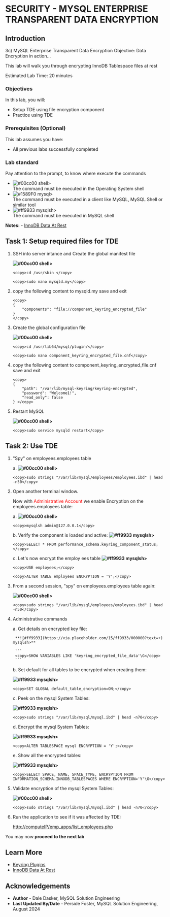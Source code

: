 # SECURITY - MYSQL ENTERPRISE TRANSPARENT DATA ENCRYPTION

## Introduction

3c) MySQL Enterprise Transparent Data Encryption
Objective: Data Encryption in action…

This lab will walk you through encrypting InnoDB Tablespace files at rest

Estimated Lab Time: 20 minutes

### Objectives

In this lab, you will:

* Setup TDE using file encryption component
* Practice using TDE

### Prerequisites (Optional)

This lab assumes you have:

* All previous labs successfully completed

### Lab standard

Pay attention to the prompt, to know where execute the commands 
* ![#00cc00](https://via.placeholder.com/15/00cc00/000000?text=+) shell>  
  The command must be executed in the Operating System shell
* ![#1589F0](https://via.placeholder.com/15/1589F0/000000?text=+) mysql>  
  The command must be executed in a client like MySQL, MySQL Shell or similar tool
* ![#ff9933](https://via.placeholder.com/15/ff9933/000000?text=+) mysqlsh>  
  The command must be executed in MySQL shell

**Notes:**
    - [InnoDB Data At Rest](https://dev.mysql.com/doc/en/innodb-data-encryption.html)

## Task 1: Setup required files for TDE

1. SSH into server intance and Create the global manifest file

    **![#00cc00](https://via.placeholder.com/15/00cc00/000000?text=+) shell>**

    ```
    <copy>cd /usr/sbin </copy>
    ```

    ```
    <copy>sudo nano mysqld.my</copy>
    ```

2. copy the following  content to mysqld.my save and exit

    ```
    <copy>
    {
        "components": "file://component_keyring_encrypted_file"
    }
    </copy>
    ```

3. Create the global configuration file

    **![#00cc00](https://via.placeholder.com/15/00cc00/000000?text=+) shell>**

    ```
    <copy>cd /usr/lib64/mysql/plugin/</copy>
    ```

    ```
    <copy>sudo nano component_keyring_encrypted_file.cnf</copy>
    ```

4. copy the following  content to component\_keyring\_encrypted\_file.cnf save and exit

    ```  
    <copy> 
    {
        "path": "/var/lib/mysql-keyring/keyring-encrypted",
        "password": "Welcome1!",
        "read_only": false
    } </copy>
    ```

5. Restart MySQL

    **![#00cc00](https://via.placeholder.com/15/00cc00/000000?text=+) shell>**

    ```
    <copy>sudo service mysqld restart</copy>
    ```

## Task 2: Use TDE

1. "Spy" on employees.employees table

    a. **![#00cc00](https://via.placeholder.com/15/00cc00/000000?text=+) shell>**

    ```
    <copy>sudo strings "/var/lib/mysql/employees/employees.ibd" | head -n50</copy>
    ```

2. Open another terminal window.

    Now with <span style="color:red">Administrative Account</span> we enable Encryption on the employees.employees table:

    a.  **![#00cc00](https://via.placeholder.com/15/00cc00/000000?text=+) shell>**

    ```
    <copy>mysqlsh admin@127.0.0.1</copy>
    ```

    b. Verify the component is loaded and active: **![#ff9933](https://via.placeholder.com/15/ff9933/000000?text=+) mysqlsh>**

    ```
    <copy>SELECT * FROM performance_schema.keyring_component_status;</copy>
    ```

    c. Let's now encrypt the employ
    ees table 
    **![#ff9933](https://via.placeholder.com/15/ff9933/000000?text=+) mysqlsh>**

    ```
    <copy>USE employees;</copy>
    ```

    ```
    <copy>ALTER TABLE employees ENCRYPTION = 'Y';</copy>
    ```

3. From a second session, "spy" on employees.employees table again:

    **![#00cc00](https://via.placeholder.com/15/00cc00/000000?text=+) shell>**

    ```
    <copy>sudo strings "/var/lib/mysql/employees/employees.ibd" | head -n50</copy>
    ```

4. Administrative commands

    a. Get details on encrypted key file:

        **![#ff9933](https://via.placeholder.com/15/ff9933/000000?text=+) mysqlsh>**

        ```
        <copy>SHOW VARIABLES LIKE 'keyring_encrypted_file_data'\G</copy>
        ```

    b. Set default for all tables to be encrypted when creating them:
    
    **![#ff9933](https://via.placeholder.com/15/ff9933/000000?text=+) mysqlsh>**
    ```
    <copy>SET GLOBAL default_table_encryption=ON;</copy>
    ```

    c. Peek on the mysql System Tables:

    **![#ff9933](https://via.placeholder.com/15/ff9933/000000?text=+) mysqlsh>**
    ```
    <copy>sudo strings "/var/lib/mysql/mysql.ibd" | head -n70</copy>
    ```

    d. Encrypt the mysql System Tables:

    **![#ff9933](https://via.placeholder.com/15/ff9933/000000?text=+) mysqlsh>**
    ```
    <copy>ALTER TABLESPACE mysql ENCRYPTION = 'Y';</copy>
    ```

    e. Show all the encrypted tables:

    **![#ff9933](https://via.placeholder.com/15/ff9933/000000?text=+) mysqlsh>**
    ```
    <copy>SELECT SPACE, NAME, SPACE_TYPE, ENCRYPTION FROM INFORMATION_SCHEMA.INNODB_TABLESPACES WHERE ENCRYPTION='Y'\G</copy>
    ```

5. Validate encryption of the mysql System Tables:

    **![#00cc00](https://via.placeholder.com/15/00cc00/000000?text=+) shell>**

    ```
    <copy>sudo strings "/var/lib/mysql/mysql.ibd" | head -n70</copy>
    ```

6. Run the application to see if it was affected by TDE:

    <http://computeIP/emp_apps/list_employees.php>

You may now **proceed to the next lab**

## Learn More

* [Keyring Plugins](https://dev.mysql.com/doc/en/keyring.html)
* [InnoDB Data At Rest](https://dev.mysql.com/doc/en/innodb-data-encryption.html)

## Acknowledgements

* **Author** - Dale Dasker, MySQL Solution Engineering
* **Last Updated By/Date** - Perside Foster, MySQL Solution Engineering, August 2024
